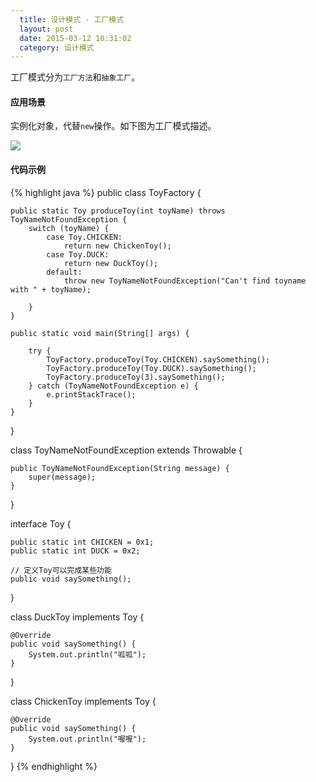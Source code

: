 ```yaml
---
  title: 设计模式 - 工厂模式
  layout: post
  date: 2015-03-12 10:31:02
  category: 设计模式
---
```


工厂模式分为`工厂方法`和`抽象工厂`。

#### 应用场景

实例化对象，代替`new`操作。如下图为工厂模式描述。

<img src="{{basepath}}/img/2015-03-12/factory-pattern.jpg"/>

#### 代码示例

{% highlight java %}
public class ToyFactory {

    public static Toy produceToy(int toyName) throws ToyNameNotFoundException {
        switch (toyName) {
            case Toy.CHICKEN:
                return new ChickenToy();
            case Toy.DUCK:
                return new DuckToy();
            default:
                throw new ToyNameNotFoundException("Can't find toyname with " + toyName);

        }
    }

    public static void main(String[] args) {

        try {
            ToyFactory.produceToy(Toy.CHICKEN).saySomething();
            ToyFactory.produceToy(Toy.DUCK).saySomething();
            ToyFactory.produceToy(3).saySomething();
        } catch (ToyNameNotFoundException e) {
            e.printStackTrace();
        }
    }
}

class ToyNameNotFoundException extends Throwable {

    public ToyNameNotFoundException(String message) {
        super(message);
    }
}

interface Toy {

    public static int CHICKEN = 0x1;
    public static int DUCK = 0x2;

    // 定义Toy可以完成某些功能
    public void saySomething();
}

class DuckToy implements Toy {

    @Override
    public void saySomething() {
        System.out.println("呱呱");
    }
}

class ChickenToy implements Toy {

    @Override
    public void saySomething() {
        System.out.println("喔喔");
    }
}
{% endhighlight %}